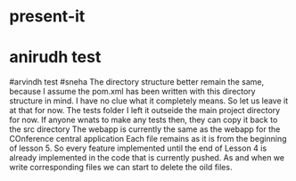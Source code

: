 # present-it
# anirudh test
#arvindh test
#sneha
The directory structure better remain the same, because I assume the pom.xml has been written with this directory structure in mind.
I have no clue what it completely means. So let us leave it at that for now.
The tests folder I left it outseide the main project directory for now. If anyone wnats to make any tests then, they can copy it back to the src directory
The webapp is currently the same as the webapp for the COnference central application
Each file remains as it is from the beginning of lesson 5. So every feature implemented until the end of Lesson 4 is already implemented in the code that is currently pushed.
As and when we write corresponding files we can start to delete the oild files.

